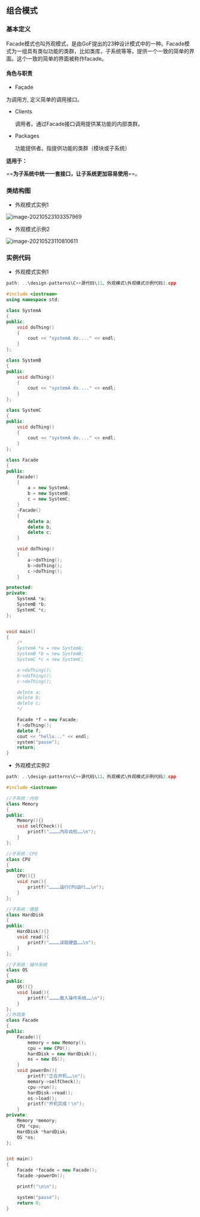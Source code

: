 ## 组合模式

### 基本定义

Facade模式也叫外观模式，是由GoF提出的23种设计模式中的一种。Facade模式为一组具有类似功能的类群，比如类库，子系统等等，提供一个一致的简单的界面。这个一致的简单的界面被称作facade。

#### 角色与职责

+ Façade

为调用方, 定义简单的调用接口。

+ Clients

  	调用者。通过Facade接口调用提供某功能的内部类群。

+ Packages

  	功能提供者。指提供功能的类群（模块或子系统）

 

**适用于：**

==**为子系统中统一一套接口，让子系统更加容易使用**==。



### 类结构图

+ 外观模式实例1

![image-20210523103357969](https://imagesubmit001.oss-cn-beijing.aliyuncs.com/gitImg/image-20210523103357969.png)

+ 外观模式示例2

![image-20210523110810611](https://imagesubmit001.oss-cn-beijing.aliyuncs.com/gitImg/image-20210523110810611.png)

### 实例代码

+ 外观模式实例1

```c++
path: ..\design-patterns\C++源代码\11、外观模式\外观模式示例代码1.cpp
```

```c++
#include <iostream>
using namespace std;

class SystemA
{
public:
	void doThing()
	{
		cout << "systemA do...." << endl;
	}
};

class SystemB
{
public:
	void doThing()
	{
		cout << "systemA do...." << endl;
	}
};

class SystemC
{
public:
	void doThing()
	{
		cout << "systemA do...." << endl;
	}
};

class Facade
{
public:
	Facade()
	{
		a = new SystemA;
		b = new SystemB;
		c = new SystemC;
	}
	~Facade()
	{
		delete a;
		delete b;
		delete c;
	}

	void doThing()
	{
		a->doThing();
		b->doThing();
		c->doThing();
	}

protected:
private:
	SystemA *a;
	SystemB *b;
	SystemC *c;
};


void main()
{
	/*
	SystemA *a = new SystemA;
	SystemB *b = new SystemB;
	SystemC *c = new SystemC;

	a->doThing();
	b->doThing();
	c->doThing();

	delete a;
	delete b;
	delete c;
	*/

	Facade *f = new Facade;
	f->doThing();
	delete f;
	cout << "hello..." << endl;
	system("pause");
	return;
}
```

+ 外观模式实例2

```c++
path: ..\design-patterns\C++源代码\11、外观模式\外观模式示例代码2.cpp
```

```c++
#include <iostream>

//子系统：内存
class Memory
{
public:
	Memory(){}
	void selfCheck(){
		printf("…………内存自检……\n");
	}
};

//子系统：CPU
class CPU
{
public:
	CPU(){}
	void run(){
		printf("…………运行CPU运行……\n");
	}
};

//子系统：硬盘
class HardDisk
{
public:
	HardDisk(){}
	void read(){
		printf("…………读取硬盘……\n");
	}
};

//子系统：操作系统
class OS
{
public:
	OS(){}
	void load(){
		printf("…………载入操作系统……\n");
	}
};
//外观类
class Facade
{
public:
	Facade(){
		memory = new Memory();
		cpu = new CPU();
		hardDisk = new HardDisk();
		os = new OS();
	}
	void powerOn(){
		printf("正在开机……\n");
		memory->selfCheck();
		cpu->run();
		hardDisk->read();
		os->load();
		printf("开机完成！\n");
	}
private:
	Memory *memory;
	CPU *cpu;
	HardDisk *hardDisk;
	OS *os;
};


int main()
{
	Facade *facade = new Facade();
	facade->powerOn();

	printf("\n\n");

	system("pause");
	return 0;
}

```

